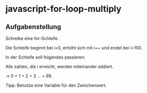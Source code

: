 # javascript-for-loop-multiply

## Aufgabenstellung
Schreibe eine for-Schleife.

Die Schleife beginnt bei i=0, erhöht sich mit i++ und endet bei i<100.

In der Schleife soll folgendes passieren:

Alle zahlen, die i erreicht, werden miteinander addiert.

-> 0 + 1 + 2 + 3 ... + 99.

Tipp: Benutze eine Variable für den Zwischenwert.
